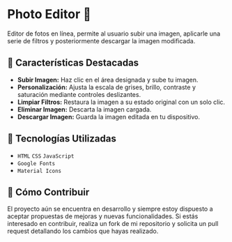# Photo Editor 📸

Editor de fotos en línea, permite al usuario subir una imagen, aplicarle una serie de filtros y posteriormente descargar la imagen modificada.

## 🌟 Características Destacadas

- **Subir Imagen:** Haz clic en el área designada y sube tu imagen.
- **Personalización:** Ajusta la escala de grises, brillo, contraste y saturación mediante controles deslizantes.
- **Limpiar Filtros:** Restaura la imagen a su estado original con un solo clic.
- **Eliminar Imagen:** Descarta la imagen cargada.
- **Descargar Imagen:** Guarda la imagen editada en tu dispositivo.

## 🚀 Tecnologías Utilizadas

- `HTML` `CSS` `JavaScript`
- `Google Fonts`
- `Material Icons`

## 🤝 Cómo Contribuir

El proyecto aún se encuentra en desarrollo y siempre estoy dispuesto a aceptar propuestas de mejoras y nuevas funcionalidades. Si estás interesado en contribuir, realiza un fork de mi repositorio y solicita un pull request detallando los cambios que hayas realizado.
